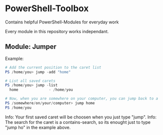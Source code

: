 # PowerShell-Toolbox

Contains helpful PowerShell-Modules for everyday work

Every module in this repository works independant.

## Module: Jumper

Example:

```powershell
# Add the current position to the caret list
PS /home/you> jump -add "home"

# List all saved carets
PS /home/you> jump -list
  home              - /home/you

# Now, when you are somewhere on your computer, you can jump back to a saved caret
PS /somewhere/on/your/computer> jump home
PS /home/you
```

Info: Your first saved caret will be choosen when you just type "jump".
Info: The search for the caret is a contains-search, so its enought just to type "jump ho" in the example above.
